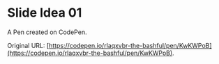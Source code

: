 # Slide Idea 01

A Pen created on CodePen.

Original URL: [https://codepen.io/rlaqxvbr-the-bashful/pen/KwKWPoB](https://codepen.io/rlaqxvbr-the-bashful/pen/KwKWPoB).

